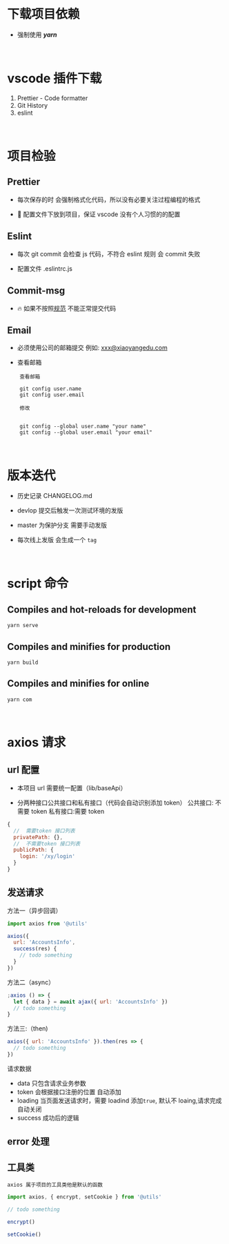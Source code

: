 # 下载项目依赖

- 强制使用 **_yarn_**

<br>

# vscode 插件下载

1. Prettier - Code formatter
2. Git History
3. eslint

<br>

# 项目检验

## Prettier

- 每次保存的时 会强制格式化代码，所以没有必要关注过程编程的格式

* 👻 配置文件下放到项目，保证 vscode 没有个人习惯的的配置

## Eslint

- 每次 git commit 会检查 js 代码，不符合 eslint 规则 会 commit 失败

* 配置文件 .eslintrc.js

## Commit-msg

- 🔥 如果不按照[规范](https://github.com/myNameCao/learn/blob/master/git%20commit%20style.md) 不能正常提交代码

## Email

- 必须使用公司的邮箱提交 例如: xxx@xiaoyangedu.com

* 查看邮箱

```shell
    查看邮箱

    git config user.name
    git config user.email

    修改


    git config --global user.name "your name"
    git config --global user.email "your email"

```

<br>

# 版本迭代

- 历史记录 CHANGELOG.md

* devlop 提交后触发一次测试环境的发版

* master 为保护分支 需要手动发版

* 每次线上发版 会生成一个 `tag`

<br>

# script 命令

## Compiles and hot-reloads for development

```shell
yarn serve

```

## Compiles and minifies for production

```shell
yarn build
```

## Compiles and minifies for online

```shell
yarn com
```

<br>

# axios 请求

## url 配置

- 本项目 url 需要统一配置（lib/baseApi）

- 分两种接口公共接口和私有接口（代码会自动识别添加 token）
  公共接口: 不需要 token
  私有接口:需要 token

```js
{
  //  需要token 接口列表
  privatePath: {},
  //  不需要token 接口列表
  publicPath: {
    login: '/xy/login'
  }
}
```

## 发送请求

方法一（异步回调）

```js
import axios from '@utils'

axios({
  url: 'AccountsInfo',
  success(res) {
    // todo something
  }
})
```

方法二（async）

```js
;axios () => {
  let { data } = await ajax({ url: 'AccountsInfo' })
  // todo something
}
```

方法三:（then)

```js
axios({ url: 'AccountsInfo' }).then(res => {
  // todo something
})
```

请求数据

- data 只包含请求业务参数
- token 会根据接口注册的位置 自动添加
- loading 当页面发送请求时，需要 loadind 添加`true`, 默认不 loaing,请求完成自动关闭
- success 成功后的逻辑

## error 处理

## 工具类

    axios 属于项目的工具类他是默认的函数

```js
import axios, { encrypt, setCookie } from '@utils'

// todo something

encrypt()

setCookie()
```
